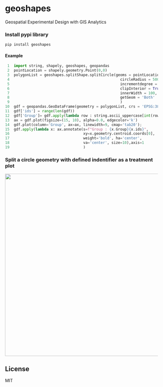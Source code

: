 # geoshapes
Geospatial Experimental Design with GIS Analytics

### Install pypi library
```python
pip install geoshapes
```
#### Example
```python
 1  import string, shapely, geoshapes, geopandas
 2  pointLocation = shapely.geometry.Point(0,0)
 3  polygonList = geoshapes.splitShape.splitCircle(geoms = pointLocation,
 4                                                   circleRadius = 500,
 5                                                   incrementdegree = 45,
 6                                                   clipInterior = True,
 7                                                   innerWidth = 100,
 8                                                   getGeom = 'Both'
 9                                                   )
10  gdf = geopandas.GeoDataFrame(geometry = polygonList, crs = 'EPSG:3857')
11  gdf['ids'] = range(len(gdf))
12  gdf['Group']= gdf.apply(lambda row : string.ascii_uppercase[int(row.ids)], axis = 1)
13  ax = gdf.plot(figsize=(15, 10), alpha=0.0, edgecolor='k')
14  gdf.plot(column='Group', ax=ax, linewidth=9, cmap='tab20');
15  gdf.apply(lambda x: ax.annotate(s=f"Group : {x.Group}{x.ids}",
16                                  xy=x.geometry.centroid.coords[0],
17                                  weight='bold', ha='center',
18                                  va='center', size=10),axis=1
19                                  )
```
### Split a circle geometry with defined indentifier as a treatment plot
<p align="center">
<img src="https://github.com/abiraihan/geoshapes/blob/master/images/splitCircle.png" width="600">
</p>

License
----
MIT
